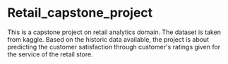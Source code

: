 # Retail_capstone_project
This is a capstone project on retail analytics domain. The dataset is taken from kaggle. Based on the historic data available, the project is about predicting the customer satisfaction through customer's ratings given for the service of the retail store.
